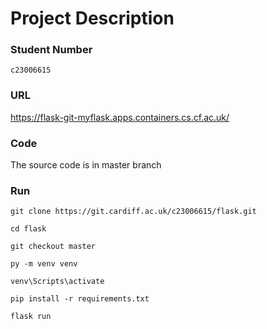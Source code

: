 # Project Description

### Student Number
`c23006615`

### URL
https://flask-git-myflask.apps.containers.cs.cf.ac.uk/

### Code
The source code is in master branch

### Run
```angular2html
git clone https://git.cardiff.ac.uk/c23006615/flask.git
```
```angular2html
cd flask
```
```angular2html
git checkout master
```
```angular2html 
py -m venv venv
```
```angular2html
venv\Scripts\activate
```
```angular2html
pip install -r requirements.txt
```
```angular2html
flask run
```
